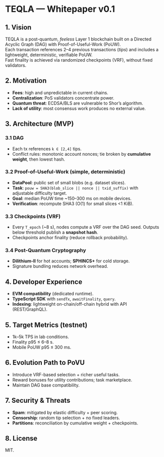# TEQLA — Whitepaper v0.1

## 1. Vision
TEQLA is a post-quantum, *feeless* Layer 1 blockchain built on a Directed Acyclic Graph (DAG) with Proof-of-Useful-Work (PoUW).  
Each transaction references 2–4 previous transactions (*tips*) and includes a lightweight, deterministic, verifiable PoUW.  
Fast finality is achieved via randomized checkpoints (VRF), without fixed validators.

## 2. Motivation
- **Fees**: high and unpredictable in current chains.  
- **Centralization**: PoS validators concentrate power.  
- **Quantum threat**: ECDSA/BLS are vulnerable to Shor’s algorithm.  
- **Lack of utility**: most consensus work produces no external value.  

## 3. Architecture (MVP)
### 3.1 DAG
- Each tx references `k ∈ [2,4]` tips.  
- Conflict rules: monotonic account nonces; tie broken by **cumulative weight**, then lowest hash.  

### 3.2 Proof-of-Useful-Work (simple, deterministic)
- **DataPool**: public set of small blobs (e.g. dataset slices).  
- **Task**: `pouw = SHA3(blob_slice || nonce || txid_suffix)` with adjustable difficulty target.  
- **Goal**: median PoUW time ~150–300 ms on mobile devices.  
- **Verification**: recompute SHA3 (O(1) for small slices <1 KiB).  

### 3.3 Checkpoints (VRF)
- Every `T_epoch` (~8 s), nodes compute a VRF over the DAG seed. Outputs below threshold publish a **snapshot hash**.  
- Checkpoints anchor finality (reduce rollback probability).  

### 3.4 Post-Quantum Cryptography
- **Dilithium-II** for hot accounts; **SPHINCS+** for cold storage.  
- Signature bundling reduces network overhead.  

## 4. Developer Experience
- **EVM compatibility** (dedicated runtime).  
- **TypeScript SDK** with `sendTx`, `awaitFinality`, `query`.  
- **Indexing**: lightweight on-chain/off-chain hybrid with API (REST/GraphQL).  

## 5. Target Metrics (testnet)
- 1k–5k TPS in lab conditions.  
- Finality p95 ≤ 6–8 s.  
- Mobile PoUW p95 ≤ 300 ms.  

## 6. Evolution Path to PoVU
- Introduce VRF-based selection + richer useful tasks.  
- Reward bonuses for utility contributions; task marketplace.  
- Maintain DAG base compatibility.  

## 7. Security & Threats
- **Spam**: mitigated by elastic difficulty + peer scoring.  
- **Censorship**: random tip selection + no fixed leaders.  
- **Partitions**: reconciliation by cumulative weight + checkpoints.  

## 8. License
MIT.  
